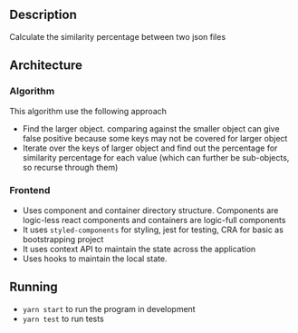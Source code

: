 ## Description
Calculate the similarity percentage between two json files

## Architecture
### Algorithm
This algorithm use the following approach
- Find the larger object. comparing against the smaller object can give false positive because some keys may not be covered for larger object 
- Iterate over the keys of larger object and find out the percentage for similarity percentage for each value (which can further be sub-objects, so recurse through them)
### Frontend
- Uses component and container directory structure. Components are logic-less react components and containers are logic-full components
- It uses `styled-components` for styling, jest for testing, CRA for basic as bootstrapping project
- It uses context API to maintain the state across the application
- Uses hooks to maintain the local state.

## Running
- `yarn start` to run the program in development
- `yarn test` to run tests 